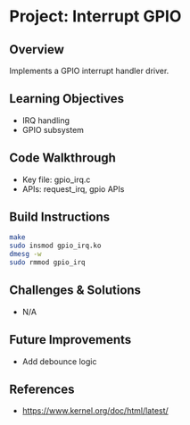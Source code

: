 # Project: Interrupt GPIO

## Overview
Implements a GPIO interrupt handler driver.

## Learning Objectives
- IRQ handling
- GPIO subsystem

## Code Walkthrough
- Key file: gpio_irq.c
- APIs: request_irq, gpio APIs

## Build Instructions
```bash
make
sudo insmod gpio_irq.ko
dmesg -w
sudo rmmod gpio_irq
```

## Challenges & Solutions
- N/A

## Future Improvements
- Add debounce logic

## References
- https://www.kernel.org/doc/html/latest/
